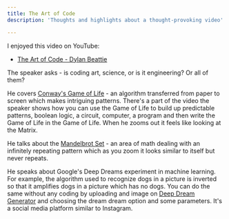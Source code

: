 ```yaml
---
title: The Art of Code
description: 'Thoughts and highlights about a thought-provoking video'

---
```

I enjoyed this video on YouTube:

* [The Art of Code - Dylan Beattie](https://www.youtube.com/watch?v=6avJHaC3C2U "The Art of Code - Dylan Beattie")

The speaker asks - is coding art, science, or is it engineering? Or all of them?

He covers [Conway's Game of Life](https://en.wikipedia.org/wiki/Conway%27s_Game_of_Life) - an algorithm transferred from paper to screen which makes intriguing patterns. There's a part of the video the speaker shows how you can use the Game of Life to build up predictable patterns, boolean logic, a circuit, computer, a program and then write the Game of Life in the Game of Life. When he zooms out it feels like looking at the Matrix.

He talks about the [Mandelbrot Set](https://mathworld.wolfram.com/MandelbrotSet.html) - an area of math dealing with an infinitely repeating pattern which as you zoom it looks similar to itself but never repeats.

He speaks about Google's Deep Dreams experiment in machine learning. For example, the algorithm used to recognize dogs in a picture is inverted so that it amplifies dogs in a picture which has no dogs. You can do the same without any coding by uploading and image on [Deep Dream Generator](https://deepdreamgenerator.com/) and choosing the dream dream option and some parameters. It's a social media platform similar to Instagram.
